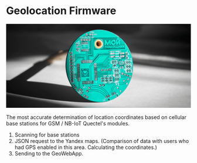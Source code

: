 # Geolocation Firmware

![Иллюстрация к проекту](https://github.com/yuryf1/GeoFirmware/blob/master/My%20Helper%20LLC%20PCB.png)

The most accurate determination of location coordinates based on cellular base stations for GSM / NB-IoT Quectel's modules.
1. Scanning for base stations
2. JSON request to the Yandex maps. (Comparison of data with users who had GPS enabled in this area. Calculating the coordinates.)
3. Sending to the GeoWebApp.
